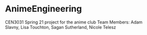 # AnimeEngineering
CEN3031 Spring 21 project for the anime club
Team Members: Adam Slavny, Lisa Touchton, Sagan Sutherland, Nicole Telesz
